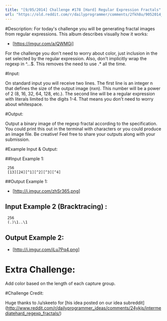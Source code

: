 ```yaml
---
title: "[9/05/2014] Challenge #178 [Hard] Regular Expression Fractals"
url: "https://old.reddit.com/r/dailyprogrammer/comments/2fkh8u/9052014_challenge_178_hard_regular_expression/"
---
```


#Description:
For today's challenge you will be generating fractal images from regular expressions. This album describes visually how it works:

* [https://imgur.com/a/QWMGi]

For the challenge you don't need to worry about color, just inclusion in the set selected by the regular expression. Also, don't implicitly wrap the regexp in \^...$. This removes the need to use .* all the time.

#Input:

On standard input you will receive two lines. The first line is an integer n that defines the size of the output image (nxn). This number will be a power of 2 (8, 16, 32, 64, 128, etc.).
The second line will be a regular expression with literals limited to the digits 1-4. That means you don't need to worry about whitespace.

#Output:

Output a binary image of the regexp fractal according to the specification. You could print this out in the terminal with characters or you could produce an image file. Be creative! Feel free to share your outputs along with your submission.

#Example Input & Output:

##Input Example 1:

     256
     [13][24][^1][^2][^3][^4]

##Output Example 1:

* [http://i.imgur.com/zhSr365.png]

## Input Example 2 (Bracktracing) :

     256
     (.)\1..\1

## Output Example 2:

* [http://i.imgur.com/iLu7Pq4.png]

# Extra Challenge:

Add color based on the length of each capture group.

#Challenge Credit:

Huge thanks to /u/skeeto for [his idea posted on our idea subreddit] (http://www.reddit.com/r/dailyprogrammer_ideas/comments/24ykjs/intermediatehard_regexp_fractals/)
